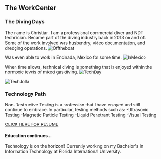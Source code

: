 ## The WorkCenter

### The Diving Days
The name is Christian. I am a professional commercial diver and NDT technician. Became part of the diving industry back in 2013 on and off. Some of the work involved was husbandry, video documentation, and dredging operations.
![Offtheboat](https://chrisvallejo.github.io/IMG_0104.JPG)

Was even able to work in Encinada, Mexico for some time.
![InMexico](https://chrisvallejo.github.io/IMG_0108.JPG)

When time allows, technical diving is something that is enjoyed within the normoxic levels of mixed gas diving.
![TechDay](https://chrisvallejo.github.io/IMG_0041(2).JPG)

![TechJolla](https://chrisvallejo.github.io/IMG_0121.JPG)

### Technology Path

Non-Destructive Testing is a profession that I have enjoyed and still continue to embrace.
In particular, testing methods such as:
-Ultrasonic Testing
-Magnetic Particle Testing
-Liquid Penetrant Testing
-Visual Testing

[CLICK HERE FOR RESUME](https://chrisvallejo.github.io/NDTResume2017.docx)

#### Education continues...

Technology is on the horizon!! Currently working on my Bachelor's in Information Technology at Florida International University.
